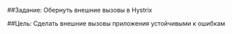 ##Задание:
Обернуть внешние вызовы в Hystrix

##Цель:
Сделать внешние вызовы приложения устойчивыми к ошибкам
